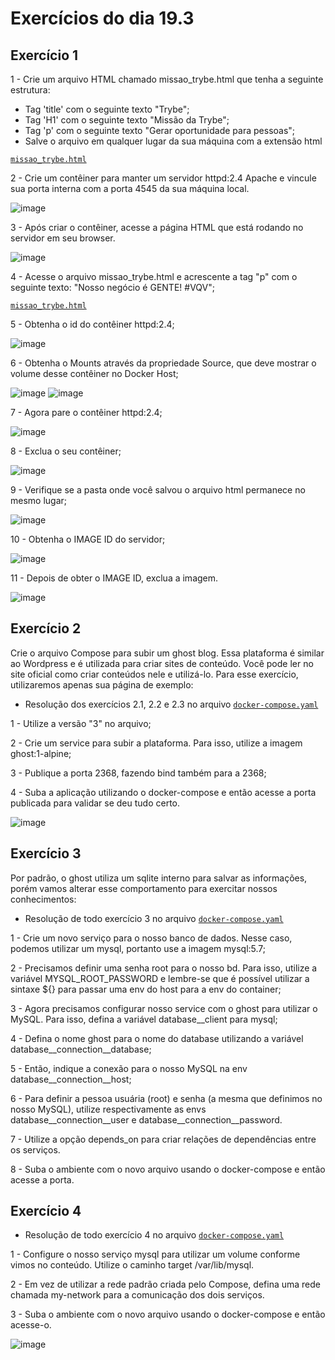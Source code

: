 # Exercícios do dia 19.3

## Exercício 1

1 - Crie um arquivo HTML chamado missao_trybe.html que tenha a seguinte estrutura: <br />
* Tag 'title' com o seguinte texto "Trybe";<br />
* Tag 'H1' com o seguinte texto "Missão da Trybe";<br />
* Tag 'p' com o seguinte texto "Gerar oportunidade para pessoas";<br />
* Salve o arquivo em qualquer lugar da sua máquina com a extensão html<br />

[`missao_trybe.html`](https://github.com/Helena-Rodrigues-Figueiredo/trybe-exercises/blob/master/3.%20Back-end/Bloco%2019%20-%20Docker/19.3%20Orquestrando%20Containers%20com%20Docker%20Compose/missao_trybe.html)

2 - Crie um contêiner para manter um servidor httpd:2.4 Apache e vincule sua porta interna com a porta 4545 da sua máquina local.<br />

![image](https://user-images.githubusercontent.com/99517204/183089536-5397c5bd-092f-455d-94c2-8d257ae39b14.png)

3 - Após criar o contêiner, acesse a página HTML que está rodando no servidor em seu browser.<br />

![image](https://user-images.githubusercontent.com/99517204/183089580-61e3212f-1726-4288-acbc-28b4c20c7fcb.png)

4 - Acesse o arquivo missao_trybe.html e acrescente a tag "p" com o seguinte texto: "Nosso negócio é GENTE! #VQV";<br />

[`missao_trybe.html`](https://github.com/Helena-Rodrigues-Figueiredo/trybe-exercises/blob/master/3.%20Back-end/Bloco%2019%20-%20Docker/19.3%20Orquestrando%20Containers%20com%20Docker%20Compose/missao_trybe.html)

5 - Obtenha o id do contêiner httpd:2.4;<br />

![image](https://user-images.githubusercontent.com/99517204/183089779-8af58b06-3836-43ac-b23d-8d64c212046c.png)

6 - Obtenha o Mounts através da propriedade Source, que deve mostrar o volume desse contêiner no Docker Host;<br />

![image](https://user-images.githubusercontent.com/99517204/183089854-7d473da4-e5ed-475b-ab6d-3b5c7b3214ab.png)
![image](https://user-images.githubusercontent.com/99517204/183089809-a5964f62-f599-44e2-9e1f-4ee0cbd20e7b.png)

7 - Agora pare o contêiner httpd:2.4;<br />

![image](https://user-images.githubusercontent.com/99517204/183089909-60c12ebe-7a1b-4cc3-8fac-fbbf8191e903.png)

8 - Exclua o seu contêiner;<br />

![image](https://user-images.githubusercontent.com/99517204/183089937-614913ca-5fd9-4454-9a07-ea8950a0e642.png)

9 - Verifique se a pasta onde você salvou o arquivo html permanece no mesmo lugar;<br />

![image](https://user-images.githubusercontent.com/99517204/183089958-394f40c0-e0b2-4ffa-9798-3997461bdfb5.png)

10 - Obtenha o IMAGE ID do servidor;<br />

![image](https://user-images.githubusercontent.com/99517204/183089995-48da127b-b503-4cb3-8bc4-a9826ce75e25.png)

11 - Depois de obter o IMAGE ID, exclua a imagem.<br />

![image](https://user-images.githubusercontent.com/99517204/183090018-857e1818-49be-4f92-920a-346c8275d583.png)

## Exercício 2

Crie o arquivo Compose para subir um ghost blog. Essa plataforma é similar ao Wordpress e é utilizada para criar sites de conteúdo. Você pode ler no site oficial como criar conteúdos nele e utilizá-lo. Para esse exercício, utilizaremos apenas sua página de exemplo:<br />

* Resolução dos exercícios 2.1, 2.2 e 2.3 no arquivo [`docker-compose.yaml`](https://github.com/Helena-Rodrigues-Figueiredo/trybe-exercises/blob/master/3.%20Back-end/Bloco%2019%20-%20Docker/19.3%20Orquestrando%20Containers%20com%20Docker%20Compose/docker-compose.yaml)

1 - Utilize a versão "3" no arquivo;<br />

2 - Crie um service para subir a plataforma. Para isso, utilize a imagem ghost:1-alpine;<br />

3 - Publique a porta 2368, fazendo bind também para a 2368;<br />

4 - Suba a aplicação utilizando o docker-compose e então acesse a porta publicada para validar se deu tudo certo.<br />

![image](https://user-images.githubusercontent.com/99517204/183090102-a0869652-90eb-4a4b-a21f-6f6fa4d8a038.png)

## Exercício 3

Por padrão, o ghost utiliza um sqlite interno para salvar as informações, porém vamos alterar esse comportamento para exercitar nossos conhecimentos:<br />

* Resolução de todo exercício 3 no arquivo [`docker-compose.yaml`](https://github.com/Helena-Rodrigues-Figueiredo/trybe-exercises/blob/master/3.%20Back-end/Bloco%2019%20-%20Docker/19.3%20Orquestrando%20Containers%20com%20Docker%20Compose/docker-compose.yaml)

1 - Crie um novo serviço para o nosso banco de dados. Nesse caso, podemos utilizar um mysql, portanto use a imagem mysql:5.7;<br />

2 - Precisamos definir uma senha root para o nosso bd. Para isso, utilize a variável MYSQL_ROOT_PASSWORD e lembre-se que é possível utilizar a sintaxe ${} para passar uma env do host para a env do container;<br />

3 - Agora precisamos configurar nosso service com o ghost para utilizar o MySQL. Para isso, defina a variável database__client para mysql;<br />

4 - Defina o nome ghost para o nome do database utilizando a variável database__connection__database;<br />

5 - Então, indique a conexão para o nosso MySQL na env database__connection__host;<br />

6 - Para definir a pessoa usuária (root) e senha (a mesma que definimos no nosso MySQL), utilize respectivamente as envs database__connection__user e database__connection__password.<br />

7 - Utilize a opção depends_on para criar relações de dependências entre os serviços.<br />

8 - Suba o ambiente com o novo arquivo usando o docker-compose e então acesse a porta.<br />

## Exercício 4

* Resolução de todo exercício 4 no arquivo [`docker-compose.yaml`](https://github.com/Helena-Rodrigues-Figueiredo/trybe-exercises/blob/master/3.%20Back-end/Bloco%2019%20-%20Docker/19.3%20Orquestrando%20Containers%20com%20Docker%20Compose/docker-compose.yaml)

1 - Configure o nosso serviço mysql para utilizar um volume conforme vimos no conteúdo. Utilize o caminho target /var/lib/mysql.<br />

2 - Em vez de utilizar a rede padrão criada pelo Compose, defina uma rede chamada my-network para a comunicação dos dois serviços.<br />

3 - Suba o ambiente com o novo arquivo usando o docker-compose e então acesse-o.<br />

![image](https://user-images.githubusercontent.com/99517204/183090102-a0869652-90eb-4a4b-a21f-6f6fa4d8a038.png)
